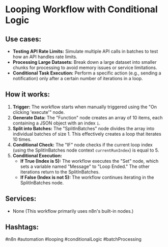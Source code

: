 # Looping Workflow with Conditional Logic

## Use cases:

- **Testing API Rate Limits:** Simulate multiple API calls in batches to test how an API handles rate limits.
- **Processing Large Datasets:** Break down a large dataset into smaller chunks for processing to avoid memory issues or service limitations.
- **Conditional Task Execution:** Perform a specific action (e.g., sending a notification) only after a certain number of iterations in a loop.

## How it works:

1.  **Trigger:** The workflow starts when manually triggered using the "On clicking 'execute'" node.
2.  **Generate Data:** The "Function" node creates an array of 10 items, each containing a JSON object with an index `i`.
3.  **Split into Batches:** The "SplitInBatches" node divides the array into individual batches of size 1. This effectively creates a loop that iterates 10 times.
4.  **Conditional Check:** The "IF" node checks if the current loop index (using the SplitInBatches node context `currentRunIndex`) is equal to 5.
5.  **Conditional Execution:**
    -   **If True (Index is 5):** The workflow executes the "Set" node, which sets a variable named "Message" to "Loop Ended." The other iterations return to the SplitInBatches.
    -   **If False (Index is not 5):** The workflow continues iterating in the SplitInBatches node.

## Services:

-   None (This workflow primarily uses n8n's built-in nodes.)

## Hashtags:

#n8n #automation #looping #conditionalLogic #batchProcessing
